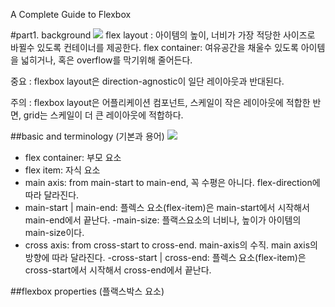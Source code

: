 A Complete Guide to Flexbox

#part1. background
<img src="https://miro.medium.com/max/1084/1*laHoMAZew18HbsnsOeFRkg.webp" />
flex layout : 아이템의 높이, 너비가 가장 적당한 사이즈로 바뀔수 있도록 컨테이너를 제공한다.
flex container: 여유공간을 채울수 있도록 아이템을 넓히거나, 혹은 overflow를 막기위해 줄어든다.

중요 : flexbox layout은 direction-agnostic이 일단 레이아웃과 반대된다.

주의 : flexbox layout은 어플리케이션 컴포넌트, 스케일이 작은 레이아웃에 적합한 반면, grid는 스케일이 더 큰 레이아웃에 적합하다.

##basic and terminology (기본과 용어)
<img src="https://css-tricks.com/wp-content/uploads/2018/11/00-basic-terminology.svg" />

- flex container: 부모 요소
- flex item: 자식 요소
- main axis: from main-start to main-end, 꼭 수평은 아니다. flex-direction에 따라 달라진다.
- main-start | main-end: 플렉스 요소(flex-item)은 main-start에서 시작해서 main-end에서 끝난다.
  -main-size: 플랙스요소의 너비나, 높이가 아이템의 main-size이다.
- cross axis: from cross-start to cross-end. main-axis의 수직. main axis의 방향에 따라 달라진다.
  -cross-start | cross-end: 플렉스 요소(flex-item)은 cross-start에서 시작해서 cross-end에서 끝난다.

##flexbox properties (플랙스박스 요소)
